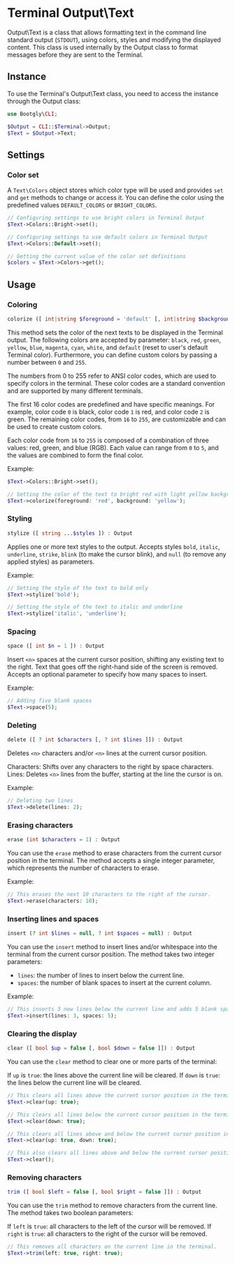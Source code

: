 # Terminal Output\Text

Output\Text is a class that allows formatting text in the command line standard output (`STDOUT`), using colors, styles and modifying the displayed content. This class is used internally by the Output class to format messages before they are sent to the Terminal.

## Instance

To use the Terminal's Output\Text class, you need to access the instance through the Output class:

```php
use Bootgly\CLI;

$Output = CLI::$Terminal->Output;
$Text = $Output->Text;
```

## Settings

### Color set

A `Text\Colors` object stores which color type will be used and provides `set` and `get` methods to change or access it. You can define the color using the predefined values `DEFAULT_COLORS` or `BRIGHT_COLORS`.

```php
// Configuring settings to use bright colors in Terminal Output
$Text->Colors::Bright->set();

// Configuring settings to use default colors in Terminal Output
$Text->Colors::Default->set();

// Getting the current value of the color set definitions
$colors = $Text->Colors->get();
```

## Usage

### Coloring

```php
colorize ([ int|string $foreground = 'default' [, int|string $background = 'default' ]]) : Output
```

This method sets the color of the next texts to be displayed in the Terminal output.
The following colors are accepted by parameter:
`black`, `red`, `green`, `yellow`, `blue`, `magenta`, `cyan`, `white`, and `default` (reset to user's default Terminal color).
Furthermore, you can define custom colors by passing a number between `0` and `255`.

The numbers from 0 to 255 refer to ANSI color codes, which are used to specify colors in the terminal. These color codes are a standard convention and are supported by many different terminals.

The first 16 color codes are predefined and have specific meanings. For example, color code `0` is black, color code `1` is red, and color code `2` is green. The remaining color codes, from `16` to `255`, are customizable and can be used to create custom colors.

Each color code from `16` to `255` is composed of a combination of three values: red, green, and blue (RGB). Each value can range from `0` to `5`, and the values are combined to form the final color.

Example:

```php
$Text->Colors::Bright->set();

// Setting the color of the text to bright red with light yellow background
$Text->colorize(foreground: 'red', background: 'yellow');
```

### Styling

```php
stylize ([ string ...$styles ]) : Output
```

Applies one or more text styles to the output.
Accepts styles `bold`, `italic`, `underline`, `strike`, `blink` (to make the cursor blink), and `null` (to remove any applied styles) as parameters.

Example:

```php
// Setting the style of the text to bold only
$Text->stylize('bold');

// Setting the style of the text to italic and underline
$Text->stylize('italic', 'underline');
```

### Spacing

```php
space ([ int $n = 1 ]) : Output
```

Insert `<n>` spaces at the current cursor position, shifting any existing text to the right.
Text that goes off the right-hand side of the screen is removed.
Accepts an optional parameter to specify how many spaces to insert.

Example:

```php
// Adding five blank spaces
$Text->space(5);
```

### Deleting

```php
delete ([ ? int $characters [, ? int $lines ]]) : Output
```

Deletes `<n>` characters and/or `<n>` lines at the current cursor position.

Characters: Shifts over any characters to the right by space characters.
Lines: Deletes `<n>` lines from the buffer, starting at the line the cursor is on.

Example:

```php
// Deleting two lines
$Text->delete(lines: 2);
```

### Erasing characters

```php
erase (int $characters = 1) : Output
```

You can use the `erase` method to erase characters from the current cursor position in the terminal. The method accepts a single integer parameter, which represents the number of characters to erase.

Example:

```php
// This erases the next 10 characters to the right of the cursor.
$Text->erase(characters: 10);
```

### Inserting lines and spaces

```php
insert (? int $lines = null, ? int $spaces = null) : Output
```

You can use the `insert` method to insert lines and/or whitespace into the terminal from the current cursor position. The method takes two integer parameters:

- `lines`: the number of lines to insert below the current line.
- `spaces`: the number of blank spaces to insert at the current column.

Example:

```php
// This inserts 3 new lines below the current line and adds 5 blank spaces at the current column.
$Text->insert(lines: 3, spaces: 5);
```

### Clearing the display

```php
clear ([ bool $up = false [, bool $down = false ]]) : Output
```

You can use the `clear` method to clear one or more parts of the terminal:

If `up` is `true`: the lines above the current line will be cleared.
If `down` is `true`: the lines below the current line will be cleared.

```php
// This clears all lines above the current cursor position in the terminal.
$Text->clear(up: true);

// This clears all lines below the current cursor position in the terminal.
$Text->clear(down: true);

// This clears all lines above and below the current cursor position in the terminal.
$Text->clear(up: true, down: true);

// This also clears all lines above and below the current cursor position in the terminal.
$Text->clear();
```

### Removing characters

```php
trim ([ bool $left = false [, bool $right = false ]]) : Output
```

You can use the `trim` method to remove characters from the current line. The method takes two boolean parameters:

If `left` is `true`: all characters to the left of the cursor will be removed.
If `right` is `true`: all characters to the right of the cursor will be removed.

```php
// This removes all characters on the current line in the terminal.
$Text->trim(left: true, right: true);
```
